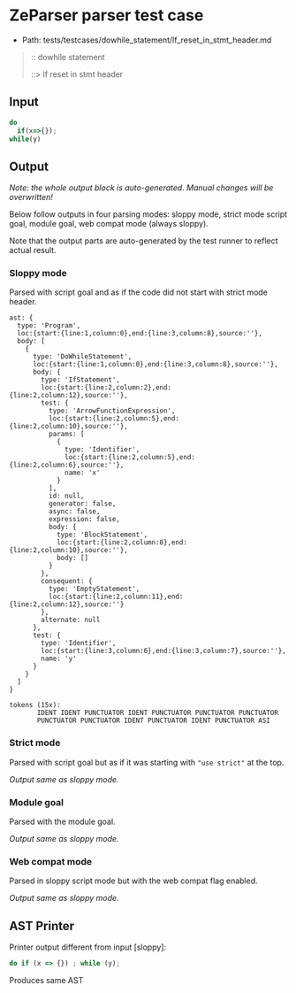 # ZeParser parser test case

- Path: tests/testcases/dowhile_statement/lf_reset_in_stmt_header.md

> :: dowhile statement
>
> ::> lf reset in stmt header
>
> 


## Input

`````js
do
  if(x=>{});
while(y)
`````

## Output

_Note: the whole output block is auto-generated. Manual changes will be overwritten!_

Below follow outputs in four parsing modes: sloppy mode, strict mode script goal, module goal, web compat mode (always sloppy).

Note that the output parts are auto-generated by the test runner to reflect actual result.

### Sloppy mode

Parsed with script goal and as if the code did not start with strict mode header.

`````
ast: {
  type: 'Program',
  loc:{start:{line:1,column:0},end:{line:3,column:8},source:''},
  body: [
    {
      type: 'DoWhileStatement',
      loc:{start:{line:1,column:0},end:{line:3,column:8},source:''},
      body: {
        type: 'IfStatement',
        loc:{start:{line:2,column:2},end:{line:2,column:12},source:''},
        test: {
          type: 'ArrowFunctionExpression',
          loc:{start:{line:2,column:5},end:{line:2,column:10},source:''},
          params: [
            {
              type: 'Identifier',
              loc:{start:{line:2,column:5},end:{line:2,column:6},source:''},
              name: 'x'
            }
          ],
          id: null,
          generator: false,
          async: false,
          expression: false,
          body: {
            type: 'BlockStatement',
            loc:{start:{line:2,column:8},end:{line:2,column:10},source:''},
            body: []
          }
        },
        consequent: {
          type: 'EmptyStatement',
          loc:{start:{line:2,column:11},end:{line:2,column:12},source:''}
        },
        alternate: null
      },
      test: {
        type: 'Identifier',
        loc:{start:{line:3,column:6},end:{line:3,column:7},source:''},
        name: 'y'
      }
    }
  ]
}

tokens (15x):
       IDENT IDENT PUNCTUATOR IDENT PUNCTUATOR PUNCTUATOR PUNCTUATOR
       PUNCTUATOR PUNCTUATOR IDENT PUNCTUATOR IDENT PUNCTUATOR ASI
`````

### Strict mode

Parsed with script goal but as if it was starting with `"use strict"` at the top.

_Output same as sloppy mode._

### Module goal

Parsed with the module goal.

_Output same as sloppy mode._

### Web compat mode

Parsed in sloppy script mode but with the web compat flag enabled.

_Output same as sloppy mode._

## AST Printer

Printer output different from input [sloppy]:

````js
do if (x => {}) ; while (y);
````

Produces same AST
